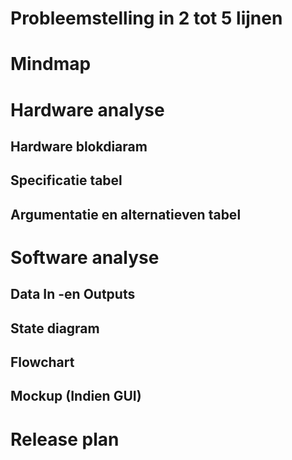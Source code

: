 # Probleemstelling in 2 tot 5 lijnen
# Mindmap
# Hardware analyse
## Hardware blokdiaram
## Specificatie tabel
## Argumentatie en alternatieven tabel
# Software analyse
## Data In -en Outputs
## State diagram
## Flowchart
## Mockup (Indien GUI) 
# Release plan
